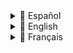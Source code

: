 <details>
<summary>📘 Español</summary>

# 🚀 Automatización de Gestión de Actividad con Google Apps Script

Este proyecto ofrece una solución práctica y escalable para automatizar la gestión mensual de datos de producción entre hojas de Google Sheets, reduciendo errores manuales y ahorrando tiempo operativo.

> ✅ Pensado para pequeñas empresas que trabajan con plantillas de Google Sheets para controlar la actividad de su equipo técnico.

---

## ✨ Descripción General

El script automatiza el flujo de datos entre una hoja central de seguimiento y las hojas individuales de facturación de cada empleado. También genera copias de seguridad y prepara el sistema para un nuevo ciclo mensual.

---

## 🎯 Funcionalidades Principales

- 🔁 **Transferencia automática de datos (21 al 31)**: Copia los registros de producción del final del mes desde la hoja central a las hojas individuales de cada empleado.
- 💾 **Copias de seguridad mensuales**: Guarda automáticamente una copia de la hoja central antes de cualquier modificación.
- 🧹 **Limpieza selectiva**: Borra únicamente los datos de producción del mes anterior en la hoja central, preservando el resto de la información.
- 🔗 **Flujo híbrido**: Complementa el script con fórmulas `IMPORTRANGE` para mantener sincronización automática del día 1 al 20 del mes.

---

## ⚙️ Flujo del Proceso

```mermaid
graph TD
    A[Inicio: Activador Día 31] --> B[Copia de Seguridad de DB Central];
    B --> C[Copiar Datos Técnicos 21-31];
    C --> D[Limpiar Datos Centralizados];
    D --> E[Fin del Proceso];
    H[IMPORTRANGE: días 1-20];
```

---

## 🛠️ Instrucciones de Uso

1. **Pega el Script**  
   En tu hoja de Google: Extensiones → Apps Script → Reemplaza el contenido con el script de este repositorio.

2. **Edita el ID de Hoja de Origen**  
   En el script, reemplaza:
   ```js
   const ID_HOJA_ORIGEN = 'TU_ID_DE_LA_HOJA_ORIGEN';
   ```

3. **Crea la pestaña `Configuración` en la hoja de origen**  
   - `B3`: ID de la hoja de destino  
   - `B4`: ID de la carpeta en Drive para las copias  
   - Desde `B7` en adelante: nombres exactos de las pestañas de empleados

4. **Configura el Activador Automático**  
   En el editor de Apps Script, añade un disparador para `ejecutarProcesoMensual`, tipo **basado en el tiempo**, y establece el **día 31**.

5. **Concede permisos**  
   Al ejecutar por primera vez, acepta los permisos solicitados por Google.
    Asegúrate de usar para todo la misma cuenta de google
---

## ✅ Beneficios

- ⏱️ Ahorra tiempo administrativo
- 🧮 Elimina errores humanos en la gestión de datos
- 💾 Asegura historial de actividad con backups automáticos
- 📈 Escalable para más empleados sin aumentar carga manual

---

## 🚀 Mejoras Futuras (Propuestas)

- 📧 Notificaciones por correo al finalizar el proceso
- 📊 Resúmenes automáticos por técnico
- ✅ Validaciones previas antes de copiar/limpiar

---

## 👩‍💻 Sobre este proyecto

Este script se desarrolló como solución real para una empresa familiar de 12 empleados. Está pensado para ayudar a equipos pequeños a mantener su operación ordenada sin depender de herramientas de pago ni procesos manuales repetitivos.

</details>
<details>
<summary>📘 English</summary>

# 🚀 Activity Management Automation with Google Apps Script

This project offers a practical and scalable solution to automate the monthly management of production data across Google Sheets, reducing manual errors and saving operational time.

> ✅ Designed for small businesses using Google Sheets templates to manage their technical teams’ activity.

---

## ✨ Overview

The script automates data flow between a central tracking sheet and individual billing sheets per employee. It also creates backups and prepares the system for a new monthly cycle.

---

## 🎯 Key Features

- 🔁 **Automated data transfer (21st to 31st)**: Moves production records from the central sheet to each employee’s billing sheet.
- 💾 **Monthly backups**: Automatically saves a full backup of the central sheet before any cleanup.
- 🧹 **Selective cleanup**: Clears only last month’s production data from the central sheet, preserving the rest.
- 🔗 **Hybrid flow**: Combines with `IMPORTRANGE` formulas to sync data from the 1st to the 20th automatically.

---

## ⚙️ Process Flow

```mermaid
graph TD
    A[Start: Trigger on Day 31] --> B[Backup Central DB];
    B --> C[Copy Employee Data 21–31];
    C --> D[Clean Central Data];
    D --> E[Process Ends];
    H[IMPORTRANGE: days 1–20];
```

---

## 🛠️ Setup Instructions

1. **Paste the Script**  
   In your Google Sheet: Extensions → Apps Script → Replace the content with the code from this repo.

2. **Set the Source Sheet ID**  
   In the script, update:
   ```js
   const ID_HOJA_ORIGEN = 'YOUR_SOURCE_SHEET_ID';
   ```

3. **Create the `Configuración` tab in your source sheet**  
   - `B3`: ID of the destination sheet  
   - `B4`: ID of your Google Drive folder for backups  
   - From `B7` onwards: exact names of each employee's tab

4. **Set up the automatic trigger**  
   In the Apps Script editor, go to the clock icon and create a trigger for `ejecutarProcesoMensual`, choose **Time-based**, and schedule it for **Day 31**.

5. **Grant Permissions**  
   On the first run, Google will ask for authorization.  
   Make sure to use the same Google account for all files and the script.

---

## ✅ Benefits

- ⏱️ Saves valuable admin time
- 🧮 Eliminates human errors in data management
- 💾 Ensures monthly data history with backups
- 📈 Easily scalable as the team grows

---

## 🚀 Future Improvements (Suggestions)

- 📧 Email confirmation after process runs
- 📊 Auto-generated activity summaries per employee
- ✅ Pre-check validations before cleaning or transferring data

---

## 👩‍💻 About This Project

This script was created as a real-world solution for a family business with 12 employees. It’s tailored for small teams looking for reliable organization without relying on paid tools or repetitive manual processes.

</details>

<details>
<summary>📘 Français</summary>

# 🚀 Automatisation de la gestion d'activité avec Google Apps Script

Ce projet propose une solution pratique et évolutive pour automatiser la gestion mensuelle des données de production dans Google Sheets, en réduisant les erreurs manuelles et en économisant du temps de gestion.

> ✅ Conçu pour les petites entreprises utilisant des modèles Google Sheets pour suivre l'activité de leur équipe technique.

---

## ✨ Vue d'ensemble

Le script automatise le transfert de données entre une feuille centrale de suivi et les feuilles de facturation individuelles de chaque employé. Il crée également des sauvegardes et prépare le système pour un nouveau cycle mensuel.

---

## 🎯 Fonctionnalités principales

- 🔁 **Transfert automatique des données (du 21 au 31)** : Transfère les enregistrements de production de la feuille centrale vers les feuilles individuelles.
- 💾 **Sauvegardes mensuelles** : Enregistre automatiquement une copie complète de la feuille centrale avant toute modification.
- 🧹 **Nettoyage sélectif** : Supprime uniquement les données du mois précédent tout en conservant les autres informations.
- 🔗 **Flux hybride** : Combine avec les formules `IMPORTRANGE` pour synchroniser automatiquement les données du 1er au 20 du mois.

---

## ⚙️ Schéma du processus

```mermaid
graph TD
    A[Début : Déclencheur le 31] --> B[Sauvegarde de la base centrale];
    B --> C[Copie des données employés 21–31];
    C --> D[Nettoyage de Données centralisées];
    D --> E[Fin du processus];
    H[IMPORTRANGE : jours 1–20];
```

---

## 🛠️ Instructions de configuration

1. **Coller le script**  
   Dans votre feuille Google : Extensions → Apps Script → Remplacez le contenu par le script de ce dépôt.

2. **Définir l'ID de la feuille source**  
   Dans le script, modifiez :
   ```js
   const ID_HOJA_ORIGEN = 'VOTRE_ID_FEUILLE_SOURCE';
   ```

3. **Créer l’onglet `Configuración` dans la feuille source**  
   - `B3` : ID de la feuille de destination  
   - `B4` : ID du dossier Google Drive pour les sauvegardes  
   - À partir de `B7` : noms exacts des feuilles des employés

4. **Configurer le déclencheur automatique**  
   Dans l’éditeur Apps Script, cliquez sur l’icône de l’horloge et ajoutez un déclencheur pour `ejecutarProcesoMensual`, de type **basé sur le temps**, programmé pour le **31 du mois**.

5. **Accorder les autorisations**  
   Lors du premier lancement, Google demandera des autorisations.  
   Assurez-vous d'utiliser le **même compte Google** pour tous les fichiers et le script.

---

## ✅ Avantages

- ⏱️ Gain de temps de gestion
- 🧮 Élimine les erreurs humaines dans le traitement des données
- 💾 Historique mensuel sécurisé grâce aux sauvegardes
- 📈 Facilement adaptable à une équipe en expansion

---

## 🚀 Améliorations futures (suggestions)

- 📧 Notification par email après exécution
- 📊 Résumés automatiques d’activité par employé
- ✅ Validations avant suppression ou transfert

---

## 👩‍💻 À propos du projet

Ce script a été développé pour répondre aux besoins réels d’une entreprise familiale de 12 salariés. Il vise à offrir une solution fiable et gratuite aux petites équipes ne souhaitant pas dépendre d’outils payants ni de processus manuels répétitifs.

</details>
